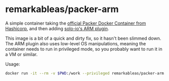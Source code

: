 # remarkableas/packer-arm

A simple container taking the [official Packer Docker Container from Hashicorp](https://hub.docker.com/r/hashicorp/packer/), 
and then adding [solo-io's ARM plugin](https://github.com/solo-io/packer-builder-arm-image).

This image is a bit of a quick and dirty fix, so it hasn't been slimmed down. The ARM plugin also uses low-level OS manipulations,
meaning the container needs to run in privileged mode, so you probably want to run it in a VM or similar.

Usage:

```sh
docker run -it --rm -v $PWD:/work --privileged remarkableas/packer-arm build my-packer-script.json
```
